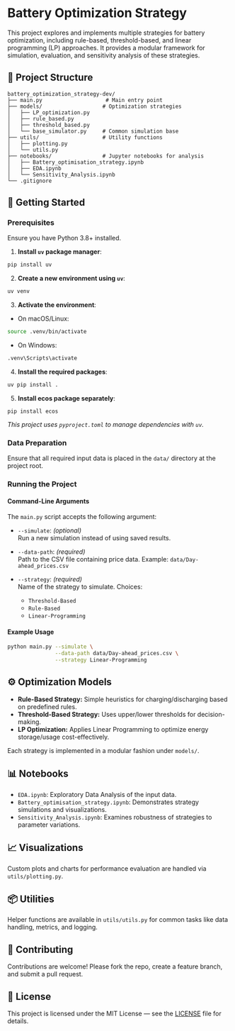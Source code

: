# Battery Optimization Strategy

This project explores and implements multiple strategies for battery optimization, including rule-based, threshold-based, and linear programming (LP) approaches. It provides a modular framework for simulation, evaluation, and sensitivity analysis of these strategies.

## 📁 Project Structure

```
battery_optimization_strategy-dev/
├── main.py                    # Main entry point
├── models/                   # Optimization strategies
│   ├── LP_optimization.py
│   ├── rule_based.py
│   ├── threshold_based.py
│   └── base_simulator.py     # Common simulation base
├── utils/                    # Utility functions
│   ├── plotting.py
│   └── utils.py
├── notebooks/                # Jupyter notebooks for analysis
│   ├── Battery_optimisation_strategy.ipynb
│   ├── EDA.ipynb
│   └── Sensitivity_Analysis.ipynb
└── .gitignore
```

## 🚀 Getting Started

### Prerequisites

Ensure you have Python 3.8+ installed.

1. **Install `uv` package manager**:
```bash
pip install uv
```

2. **Create a new environment using `uv`**:
```bash
uv venv
```

3. **Activate the environment**:
- On macOS/Linux:
```bash
source .venv/bin/activate
```
- On Windows:
```bash
.venv\Scripts\activate
```

4. **Install the required packages**:
```bash
uv pip install .
```

5. **Install ecos package separately**:
```
pip install ecos
```

*This project uses `pyproject.toml` to manage dependencies with `uv`.*

### Data Preparation

Ensure that all required input data is placed in the `data/` directory at the project root.

### Running the Project

#### Command-Line Arguments

The `main.py` script accepts the following argument:

- `--simulate`: *(optional)*  
  Run a new simulation instead of using saved results.

- `--data-path`: *(required)*  
  Path to the CSV file containing price data. Example: `data/Day-ahead_prices.csv`

- `--strategy`: *(required)*  
  Name of the strategy to simulate. Choices:
  - `Threshold-Based`
  - `Rule-Based`
  - `Linear-Programming`

#### Example Usage

```bash
python main.py --simulate \
               --data-path data/Day-ahead_prices.csv \
               --strategy Linear-Programming
```

## ⚙️ Optimization Models

- **Rule-Based Strategy:** Simple heuristics for charging/discharging based on predefined rules.
- **Threshold-Based Strategy:** Uses upper/lower thresholds for decision-making.
- **LP Optimization:** Applies Linear Programming to optimize energy storage/usage cost-effectively.

Each strategy is implemented in a modular fashion under `models/`.

## 📊 Notebooks

- `EDA.ipynb`: Exploratory Data Analysis of the input data.
- `Battery_optimisation_strategy.ipynb`: Demonstrates strategy simulations and visualizations.
- `Sensitivity_Analysis.ipynb`: Examines robustness of strategies to parameter variations.

## 📈 Visualizations

Custom plots and charts for performance evaluation are handled via `utils/plotting.py`.

## 📦 Utilities

Helper functions are available in `utils/utils.py` for common tasks like data handling, metrics, and logging.

## 🧠 Contributing

Contributions are welcome! Please fork the repo, create a feature branch, and submit a pull request.

## 📝 License

This project is licensed under the MIT License — see the [LICENSE](LICENSE) file for details.